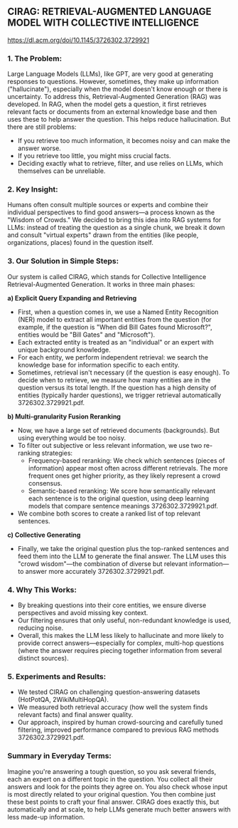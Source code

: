 ## CIRAG: RETRIEVAL-AUGMENTED LANGUAGE MODEL WITH COLLECTIVE INTELLIGENCE
https://dl.acm.org/doi/10.1145/3726302.3729921

### **1. The Problem:**

Large Language Models (LLMs), like GPT, are very good at generating responses to questions. However, sometimes, they make up information ("hallucinate"), especially when the model doesn't know enough or there is uncertainty. To address this, Retrieval-Augmented Generation (RAG) was developed. In RAG, when the model gets a question, it first retrieves relevant facts or documents from an external knowledge base and then uses these to help answer the question. This helps reduce hallucination. But there are still problems:

- If you retrieve too much information, it becomes noisy and can make the answer worse.
- If you retrieve too little, you might miss crucial facts.
- Deciding exactly what to retrieve, filter, and use relies on LLMs, which themselves can be unreliable.

### **2. Key Insight:**

Humans often consult multiple sources or experts and combine their individual perspectives to find good answers—a process known as the "Wisdom of Crowds." We decided to bring this idea into RAG systems for LLMs: instead of treating the question as a single chunk, we break it down and consult "virtual experts" drawn from the entities (like people, organizations, places) found in the question itself.

### **3. Our Solution in Simple Steps:**

Our system is called CIRAG, which stands for Collective Intelligence Retrieval-Augmented Generation. It works in three main phases:

**a) Explicit Query Expanding and Retrieving**

- First, when a question comes in, we use a Named Entity Recognition (NER) model to extract all important entities from the question (for example, if the question is "When did Bill Gates found Microsoft?", entities would be "Bill Gates" and "Microsoft").
- Each extracted entity is treated as an "individual" or an expert with unique background knowledge.
- For each entity, we perform independent retrieval: we search the knowledge base for information specific to each entity.
- Sometimes, retrieval isn't necessary (if the question is easy enough). To decide when to retrieve, we measure how many entities are in the question versus its total length. If the question has a high density of entities (typically harder questions), we trigger retrieval automatically 3726302.3729921.pdf.

**b) Multi-granularity Fusion Reranking**

- Now, we have a large set of retrieved documents (backgrounds). But using everything would be too noisy.
- To filter out subjective or less relevant information, we use two re-ranking strategies:
    - Frequency-based reranking: We check which sentences (pieces of information) appear most often across different retrievals. The more frequent ones get higher priority, as they likely represent a crowd consensus.
    - Semantic-based reranking: We score how semantically relevant each sentence is to the original question, using deep learning models that compare sentence meanings 3726302.3729921.pdf.
- We combine both scores to create a ranked list of top relevant sentences.

**c) Collective Generating**

- Finally, we take the original question plus the top-ranked sentences and feed them into the LLM to generate the final answer. The LLM uses this "crowd wisdom"—the combination of diverse but relevant information—to answer more accurately 3726302.3729921.pdf.

### **4. Why This Works:**

- By breaking questions into their core entities, we ensure diverse perspectives and avoid missing key context.
- Our filtering ensures that only useful, non-redundant knowledge is used, reducing noise.
- Overall, this makes the LLM less likely to hallucinate and more likely to provide correct answers—especially for complex, multi-hop questions (where the answer requires piecing together information from several distinct sources).

### **5. Experiments and Results:**

- We tested CIRAG on challenging question-answering datasets (HotPotQA, 2WikiMultiHopQA).
- We measured both retrieval accuracy (how well the system finds relevant facts) and final answer quality.
- Our approach, inspired by human crowd-sourcing and carefully tuned filtering, improved performance compared to previous RAG methods 3726302.3729921.pdf.

### **Summary in Everyday Terms:**

Imagine you're answering a tough question, so you ask several friends, each an expert on a different topic in the question. You collect all their answers and look for the points they agree on. You also check whose input is most directly related to your original question. You then combine just these best points to craft your final answer. CIRAG does exactly this, but automatically and at scale, to help LLMs generate much better answers with less made-up information.